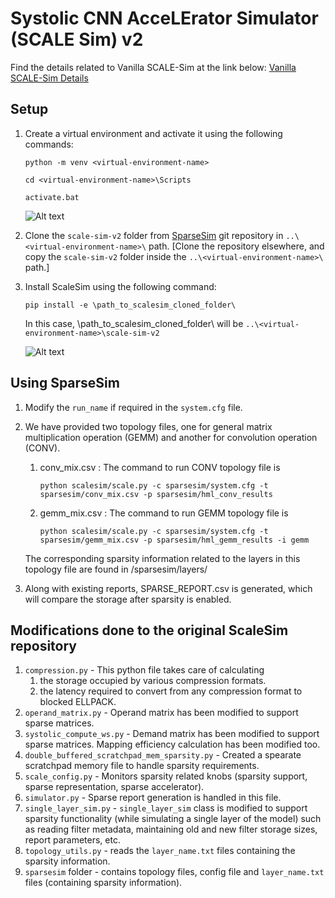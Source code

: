 # Systolic CNN AcceLErator Simulator (SCALE Sim) v2

Find the details related to Vanilla SCALE-Sim at the link below:
[Vanilla SCALE-Sim Details](https://github.com/scalesim-project/scale-sim-v2)


## Setup
1. Create a virtual environment and activate it using the following commands:
    ```
    python -m venv <virtual-environment-name>
    ```
    ```
    cd <virtual-environment-name>\Scripts
    ```
    ```
    activate.bat
    ```

    ![Alt text](image.png)

2. Clone the ```scale-sim-v2``` folder from [SparseSim](https://github.gatech.edu/HML8803-Spring24/Team9_Sparsity_SCALE_Sim) git repository in ```..\<virtual-environment-name>\``` path. [Clone the repository elsewhere, and copy the ```scale-sim-v2``` folder inside the ```..\<virtual-environment-name>\``` path.]

3. Install ScaleSim using the following command:
    ```
    pip install -e \path_to_scalesim_cloned_folder\
    ```
    In this case, \path_to_scalesim_cloned_folder\ will be ```..\<virtual-environment-name>\scale-sim-v2```

    ![Alt text](image-1.png)

## Using SparseSim
1. Modify the ```run_name``` if required in the ```system.cfg``` file.

2. We have provided two topology files, one for general matrix multiplication operation (GEMM) and another for convolution operation (CONV).


    1. conv_mix.csv : The command to run CONV topology file is 
        ```
        python scalesim/scale.py -c sparsesim/system.cfg -t sparsesim/conv_mix.csv -p sparsesim/hml_conv_results
        ```

    2. gemm_mix.csv : The command to run GEMM topology file is 
        ```
        python scalesim/scale.py -c sparsesim/system.cfg -t sparsesim/gemm_mix.csv -p sparsesim/hml_gemm_results -i gemm
        ```

    The corresponding sparsity information related to the layers in this topology file are found in /sparsesim/layers/

3. Along with existing reports, SPARSE_REPORT.csv is generated, which will compare the storage after sparsity is enabled.

## Modifications done to the original ScaleSim repository

1. ```compression.py``` - This python file takes care of calculating 
    1. the storage occupied by various compression formats.
    2. the latency required to convert from any compression format to blocked ELLPACK.
2. ```operand_matrix.py``` - Operand matrix has been modified to support sparse matrices.
3. ```systolic_compute_ws.py``` - Demand matrix has been modified to support sparse matrices. Mapping efficiency calculation has been modified too.
4. ```double_buffered_scratchpad_mem_sparsity.py``` - Created a spearate scratchpad memory file to handle sparsity requirements.
5. ```scale_config.py``` - Monitors sparsity related knobs (sparsity support, sparse representation, sparse accelerator).
6. ```simulator.py``` - Sparse report generation is handled in this file.
7. ```single_layer_sim.py``` - ```single_layer_sim``` class is modified to support sparsity functionality (while simulating a single layer of the model) such as reading filter metadata, maintaining old and new filter storage sizes, report parameters, etc.
8. ```topology_utils.py``` - reads the ```layer_name.txt``` files containing the sparsity information.
9. ```sparsesim``` folder - contains topology files, config file and ```layer_name.txt``` files (containing sparsity information).
